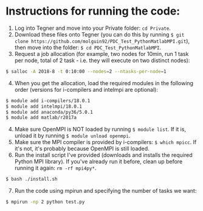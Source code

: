 # Instructions for running the code:
1. Log into Tegner and move into your Private folder: `cd Private`.
2. Download these files onto Tegner (you can do this by running `$ git clone https://github.com/molguin92/PDC_Test_PythonMatlabMPI.git`), then move into the folder: `$ cd PDC_Test_PythonMatlabMPI`.
3. Request a job allocation (for example, two nodes for 10min, run 1 task per node, total of 2 task - i.e. they will execute on two distinct nodes):
```bash
$ salloc -A 2018-8 -t 0:10:00 --nodes=2 --ntasks-per-node=1
``` 
4. When you get the allocation, load the required modules in the following order (versions for i-compilers and intelmpi are optional):
```bash
$ module add i-compilers/18.0.1
$ module add intelmpi/18.0.1
$ module add anaconda/py36/5.0.1
$ module add matlab/r2017a
```
4. Make sure OpenMPI is NOT loaded by running `$ module list`. If it is, unload it by running `$ module unload openmpi`.
5. Make sure the MPI compiler is provided by i-compilers: `$ which mpicc`. If it's not, it's probably because OpenMPI is still loaded.
6. Run the install script I've provided (downloads and installs the required Python MPI library). If you've already run it before, clean up before running it again: `rm -rf mpi4py*`.
```bash
$ bash ./install.sh
```
7. Run the code using mpirun and specifying the number of tasks we want:
```bash
$ mpirun -np 2 python test.py
```
